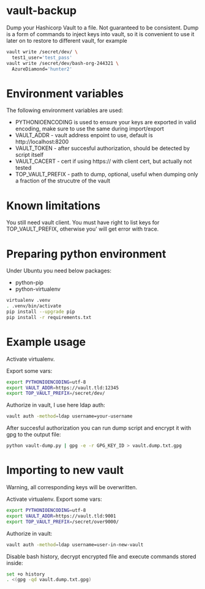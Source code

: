 # vault-backup

Dump your Hashicorp Vault to a file. Not guaranteed to be consistent.
Dump is a form of commands to inject keys into vault, so it is convenient to
use it later on to restore to different vault, for example

```bash
vault write /secret/dev/ \
  test1_user='test_pass'
vault write /secret/dev/bash-org-244321 \
  AzureDiamond='hunter2'
```

# Environment variables

The following environment variables are used:
 - PYTHONIOENCODING is used to ensure your keys are exported in valid encoding, make sure to use the same during import/export
 - VAULT_ADDR - vault address enpoint to use, default is http://localhost:8200
 - VAULT_TOKEN - after succesful authorization, should be detected by script itself
 - VAULT_CACERT - cert if using https:// with client cert, but actually not tested
 - TOP_VAULT_PREFIX - path to dump, optional, useful when dumping only a fraction of the strucutre of the vault

# Known limitations

You still need vault client.
You must have right to list keys for TOP_VAULT_PREFIX, otherwise you' will get error with trace.

# Preparing python environment

Under Ubuntu you need below packages:

* python-pip
* python-virtualenv

```bash
virtualenv .venv
. .venv/bin/activate
pip install --upgrade pip
pip install -r requirements.txt
```

# Example usage
Activate virtualenv.

Export some vars:

```bash
export PYTHONIOENCODING=utf-8
export VAULT_ADDR=https://vault.tld:12345
export TOP_VAULT_PREFIX=/secret/dev/
```

Authorize in vault, I use here ldap auth:

```bash
vault auth -method=ldap username=your-username
```

After succesful authorization you can run dump script and encrypt it with gpg to the output file:

```bash
python vault-dump.py | gpg -e -r GPG_KEY_ID > vault.dump.txt.gpg

```

# Importing to new vault

Warning, all corresponding keys will be overwritten.

Activate virtualenv.
Export some vars:

```bash
export PYTHONIOENCODING=utf-8
export VAULT_ADDR=https://vault.tld:9001
export TOP_VAULT_PREFIX=/secret/over9000/
```

Authorize in vault:

```bash
vault auth -method=ldap username=user-in-new-vault
```

Disable bash history, decrypt encrypted file and execute commands stored inside:

```bash
set +o history
. <(gpg -qd vault.dump.txt.gpg)

```
